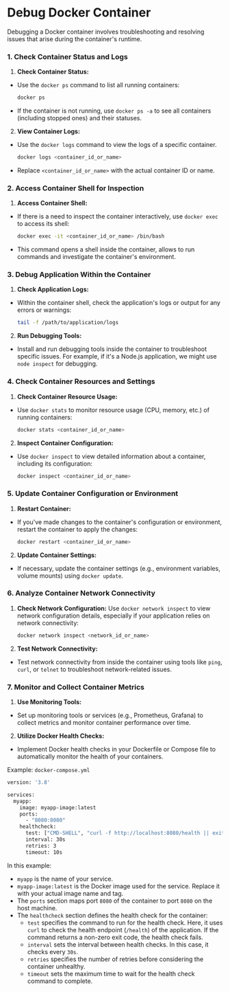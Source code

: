 # Debug Docker Container

Debugging a Docker container involves troubleshooting and resolving issues that arise during the container's runtime.

### 1. Check Container Status and Logs

1. **Check Container Status:** 
- Use the `docker ps` command to list all running containers:

	```sh
	docker ps
	```

- If the container is not running, use `docker ps -a` to see all containers (including stopped ones) and their statuses.

2. **View Container Logs:**
-  Use the `docker logs` command to view the logs of a specific container.

	```sh
	docker logs <container_id_or_name>
	```

- Replace `<container_id_or_name>` with the actual container ID or name.


### 2. Access Container Shell for Inspection

1. **Access Container Shell:** 
- If there is a need to inspect the container interactively, use `docker exec` to access its shell:

	```sh
	docker exec -it <container_id_or_name> /bin/bash
	```

- This command opens a shell inside the container, allows to run commands and investigate the container's environment.


### 3. Debug Application Within the Container

1. **Check Application Logs:** 
- Within the container shell, check the application's logs or output for any errors or warnings:

	```sh
	tail -f /path/to/application/logs
	```

2. **Run Debugging Tools:**
- Install and run debugging tools inside the container to troubleshoot specific issues. For example, if it's a Node.js application, we might use `node inspect` for debugging.


### 4. Check Container Resources and Settings

1. **Check Container Resource Usage:**
- Use `docker stats` to monitor resource usage (CPU, memory, etc.) of running containers:

	```sh
	docker stats <container_id_or_name>
	```
    
2. **Inspect Container Configuration:**
- Use `docker inspect` to view detailed information about a container, including its configuration:

    ```sh
    docker inspect <container_id_or_name>
    ```


### 5. Update Container Configuration or Environment

1. **Restart Container:** 
- If you've made changes to the container's configuration or environment, restart the container to apply the changes:

	```sh
	docker restart <container_id_or_name>
	```
    
2. **Update Container Settings:** 
- If necessary, update the container settings (e.g., environment variables, volume mounts) using `docker update`.


### 6. Analyze Container Network Connectivity

1. **Check Network Configuration:** Use `docker network inspect` to view network configuration details, especially if your application relies on network connectivity:

	```sh
	docker network inspect <network_id_or_name>
	```
    
2. **Test Network Connectivity:** 
- Test network connectivity from inside the container using tools like `ping`, `curl`, or `telnet` to troubleshoot network-related issues.


### 7. Monitor and Collect Container Metrics

1. **Use Monitoring Tools:**
- Set up monitoring tools or services (e.g., Prometheus, Grafana) to collect metrics and monitor container performance over time.
    
2. **Utilize Docker Health Checks:** 
- Implement Docker health checks in your Dockerfile or Compose file to automatically monitor the health of your containers.

Example: `docker-compose.yml`

```sh
version: '3.8'

services:
  myapp:
    image: myapp-image:latest
    ports:
      - "8080:8080"
    healthcheck:
      test: ["CMD-SHELL", "curl -f http://localhost:8080/health || exit 1"]
      interval: 30s
      retries: 3
      timeout: 10s
```

In this example:

- `myapp` is the name of your service.
- `myapp-image:latest` is the Docker image used for the service. Replace it with your actual image name and tag.
- The `ports` section maps port `8080` of the container to port `8080` on the host machine.
- The `healthcheck` section defines the health check for the container:
    - `test` specifies the command to run for the health check. Here, it uses `curl` to check the health endpoint (`/health`) of the application. If the command returns a non-zero exit code, the health check fails.
    - `interval` sets the interval between health checks. In this case, it checks every `30s`.
    - `retries` specifies the number of retries before considering the container unhealthy.
    - `timeout` sets the maximum time to wait for the health check command to complete.
